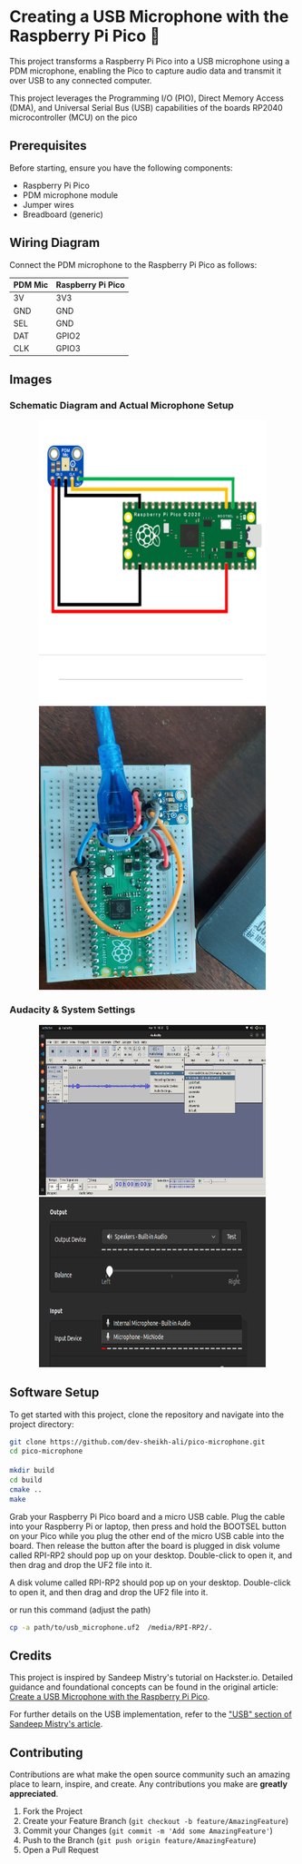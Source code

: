 # Creating a USB Microphone with the Raspberry Pi Pico 🎤

This project transforms a Raspberry Pi Pico into a USB microphone using a PDM microphone, enabling the Pico to capture audio data and transmit it over USB to any connected computer.

This project  leverages the Programming I/O (PIO), Direct Memory Access (DMA), and Universal Serial Bus (USB) capabilities of the boards RP2040 microcontroller (MCU) on the pico



## Prerequisites

Before starting, ensure you have the following components:
- Raspberry Pi Pico
- PDM microphone module
- Jumper wires
- Breadboard (generic)

## Wiring Diagram

Connect the PDM microphone to the Raspberry Pi Pico as follows:

| PDM Mic | Raspberry Pi Pico |
|---------|-------------------|
|    3V   |        3V3        |
|    GND  |        GND        |
|    SEL  |        GND        |
|    DAT  |       GPIO2       |
|    CLK  |       GPIO3       |

## Images

### Schematic Diagram and Actual Microphone Setup

<p align="center">
  <img src="./img/schematics.png" alt="Schematic Diagram" height="500" width="400"/>
  <img src="./img/actual_mic.jpeg" alt="Actual Microphone" height="500" width="400"/>
</p>

### Audacity & System Settings

<p align="center">
  <img src="./img/audacity.png" alt="Audacity" height="300" width="400"/>
  <img src="./img/system.png" alt="System Settings" height="300" width="400"/>
</p>

## Software Setup

To get started with this project, clone the repository and navigate into the project directory:

```bash
git clone https://github.com/dev-sheikh-ali/pico-microphone.git
cd pico-microphone

mkdir build
cd build
cmake ..
make
```

Grab your Raspberry Pi Pico board and a micro USB cable. Plug the cable into your Raspberry Pi or laptop, then press and hold the BOOTSEL button on your Pico while you plug the other end of the micro USB cable into the board. Then release the button after the board is plugged in  disk volume called RPI-RP2 should pop up on your desktop. Double-click to open it, and then drag and drop the UF2 file into it. 

A disk volume called RPI-RP2 should pop up on your desktop. Double-click to open it, and then drag and drop the UF2 file into it. 

or run this command (adjust the path)

```bash
cp -a path/to/usb_microphone.uf2  /media/RPI-RP2/.
```
## Credits

This project is inspired by Sandeep Mistry's tutorial on Hackster.io. Detailed guidance and foundational concepts can be found in the original article: [Create a USB Microphone with the Raspberry Pi Pico](https://www.hackster.io/sandeep-mistry/create-a-usb-microphone-with-the-raspberry-pi-pico-cc9bd5).

For further details on the USB implementation, refer to the ["USB" section of Sandeep Mistry's article](https://www.hackster.io/sandeep-mistry/create-a-usb-microphone-with-the-raspberry-pi-pico-cc9bd5#toc-usb-1).

## Contributing

Contributions are what make the open source community such an amazing place to learn, inspire, and create. Any contributions you make are **greatly appreciated**.

1. Fork the Project
2. Create your Feature Branch (`git checkout -b feature/AmazingFeature`)
3. Commit your Changes (`git commit -m 'Add some AmazingFeature'`)
4. Push to the Branch (`git push origin feature/AmazingFeature`)
5. Open a Pull Request
